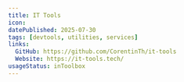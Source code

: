 ```yaml
---
title: IT Tools
icon:
datePublished: 2025-07-30
tags: [devtools, utilities, services]
links:
  GitHub: https://github.com/CorentinTh/it-tools
  Website: https://it-tools.tech/
usageStatus: inToolbox
---
```

